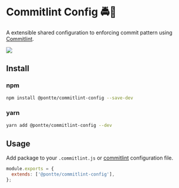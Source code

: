 # Commitlint Config 🚔🚨

A extensible shared configuration to enforcing commit pattern using [Commitlint](https://commitlint.js.org/).

![](https://github.com/pontte/commitlint-config/workflows/promote-prod-from-preprod-branch/badge.svg)

## Install

### npm

```sh
npm install @pontte/commitlint-config --save-dev
```

### yarn

```sh
yarn add @pontte/commitlint-config --dev
```

## Usage

Add package to your `.commitlint.js` or [commitlint](https://commitlint.js.org/#/guides-local-setup?id=install-commitlint) configuration file.

```js
module.exports = {
  extends: ['@pontte/commitlint-config'],
};
```
